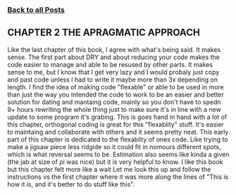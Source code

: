 ### [Back to all Posts](Blog.md)

## CHAPTER 2 THE APRAGMATIC APPROACH
Like the last chapter of this book, I agree with what's being said. It makes sense. The first part about DRY and about reducing your code makes the code easier to manage and able to be resused by other parts. It makes sense to me, but I know that I get very lazy and I would probaly just copy and past code unless I had to write it maybe more than 3x depending on length. I find the idea of making code "flexable" or able to be used in more than just the way you intended the code to work to be an easier and better solution for dating and mantaing code, mainly so you don't have to spedn 9+ hours rewriting the whole thing just to make sure it's in line with a new update to some program it's grabing. This is goes hand in hand with a lot of this chapter, orthogonal coding is great for this "flexablity" stuff. It's easier to maintaing and collaborate with others and it seems pretty neat. This early part of this chapter is dedicated to the flexablity of ones code. Like trying to make a jigsaw piece less ridgide so it could fit in nomours different spots, which is what reversal seems to be. Estimation also seems like kinda a given (the jab at size of pi was nice) but it is very helpful to know. I like this book but this chapter felt more like a wait Let me look this up and follow the instructions vs the first chapter where it was more along the lines of "This is how it is, and it's better to do stuff like this".

